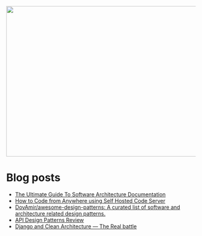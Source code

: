 <p align="center">
  <img width="800" height="400" src="https://user-images.githubusercontent.com/64951136/116340604-a0bf5d80-a809-11eb-8a19-5a502ea7508c.png">
</p>

# Blog posts
<!-- daily.dev BOOKMARKS:START -->
- [The Ultimate Guide To Software Architecture Documentation](https://app.daily.dev/posts/_f_Q7TgEv?utm_source=rss&utm_medium=bookmarks&utm_campaign=wUZhvhvumOE4H7BNYF6qw)
- [How to Code from Anywhere using Self Hosted Code Server](https://app.daily.dev/posts/GoWSQRe8H?utm_source=rss&utm_medium=bookmarks&utm_campaign=wUZhvhvumOE4H7BNYF6qw)
- [DovAmir/awesome-design-patterns: A curated list of software and architecture related design patterns.](https://app.daily.dev/posts/G73R0vpdn?utm_source=rss&utm_medium=bookmarks&utm_campaign=wUZhvhvumOE4H7BNYF6qw)
- [API Design Patterns Review](https://app.daily.dev/posts/X8JcY_pXe?utm_source=rss&utm_medium=bookmarks&utm_campaign=wUZhvhvumOE4H7BNYF6qw)
- [Django and Clean Architecture — The Real battle](https://app.daily.dev/posts/MeO6j-1df?utm_source=rss&utm_medium=bookmarks&utm_campaign=wUZhvhvumOE4H7BNYF6qw)
<!-- daily.dev BOOKMARKS:END -->